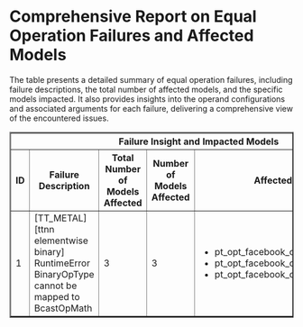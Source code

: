 <h1>Comprehensive Report on Equal Operation Failures and Affected Models</h1>
<p>The table presents a detailed summary of equal operation failures, including failure descriptions, the total number of affected models, and the specific models impacted. It also provides insights into the operand configurations and associated arguments for each failure, delivering a comprehensive view of the encountered issues.</p>
<table border="2">
	<thead>
		<tr style="text-align: center;">
			<th colspan="5">Failure Insight and Impacted Models</th>
			<th colspan="2">Equal Operation Details</th>
		</tr>
		<tr style="text-align: center;">
			<th>ID</th>
			<th>Failure Description</th>
			<th>Total Number of Models Affected</th>
			<th>Number of Models Affected</th>
			<th>Affected Models</th>
			<th>Operands</th>
			<th>Arguments</th>
		</tr>
	</thead>
	<tbody>
		<tr>
			<td rowspan="1">1</td>
			<td rowspan="1">[TT_METAL][ttnn elementwise binary] RuntimeError BinaryOpType cannot be mapped to BcastOpMath</td>
			<td rowspan="1">3</td>
			<td>3</td>
			<td><ul><li>pt_opt_facebook_opt_1_3b_seq_cls_hf</li><li>pt_opt_facebook_opt_125m_seq_cls_hf</li><li>pt_opt_facebook_opt_350m_seq_cls_hf</li></ul></td>
			<td>Operand(type=Activation, shape=(1, 32), dtype=int64)<br><div align='center'>X</div>Operand(type=Constant, name=const_340, dtype=int64)</td>
			<td></td>
		</tr>
	</tbody>
</table>
